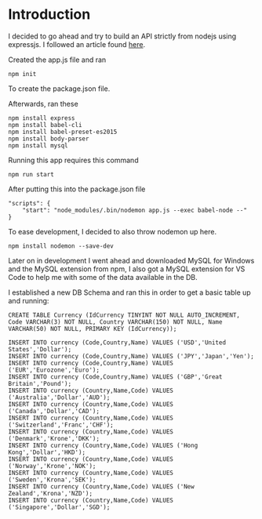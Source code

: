 # Introduction

I decided to go ahead and try to build an API strictly from nodejs using expressjs. I followed an article found [here](https://medium.com/@purposenigeria/build-a-restful-api-with-node-js-and-express-js-d7e59c7a3dfb).

Created the app.js file and ran

```
npm init
```

To create the package.json file.

Afterwards, ran these

```
npm install express
npm install babel-cli
npm install babel-preset-es2015
npm install body-parser
npm install mysql
```

Running this app requires this command

```
npm run start
```

After putting this into the package.json file

```
"scripts": {
    "start": "node_modules/.bin/nodemon app.js --exec babel-node --"
}
```

To ease development, I decided to also throw nodemon up here.

```
npm install nodemon --save-dev
```

Later on in development I went ahead and downloaded MySQL for Windows and the MySQL extension from npm, I also got a MySQL extension for VS Code to help me with some of the data available in the DB.

I established a new DB Schema and ran this in order to get a basic table up and running:

```
CREATE TABLE Currency (IdCurrency TINYINT NOT NULL AUTO_INCREMENT, Code VARCHAR(3) NOT NULL, Country VARCHAR(150) NOT NULL, Name VARCHAR(50) NOT NULL, PRIMARY KEY (IdCurrency));

INSERT INTO currency (Code,Country,Name) VALUES ('USD','United States','Dollar');
INSERT INTO currency (Code,Country,Name) VALUES ('JPY','Japan','Yen');
INSERT INTO currency (Code,Country,Name) VALUES ('EUR','Eurozone','Euro');
INSERT INTO currency (Code,Country,Name) VALUES ('GBP','Great Britain','Pound');
INSERT INTO currency (Country,Name,Code) VALUES ('Australia','Dollar','AUD');
INSERT INTO currency (Country,Name,Code) VALUES ('Canada','Dollar','CAD');
INSERT INTO currency (Country,Name,Code) VALUES ('Switzerland','Franc','CHF');
INSERT INTO currency (Country,Name,Code) VALUES ('Denmark','Krone','DKK');
INSERT INTO currency (Country,Name,Code) VALUES ('Hong Kong','Dollar','HKD');
INSERT INTO currency (Country,Name,Code) VALUES ('Norway','Krone','NOK');
INSERT INTO currency (Country,Name,Code) VALUES ('Sweden','Krona','SEK');
INSERT INTO currency (Country,Name,Code) VALUES ('New Zealand','Krona','NZD');
INSERT INTO currency (Country,Name,Code) VALUES ('Singapore','Dollar','SGD');
```